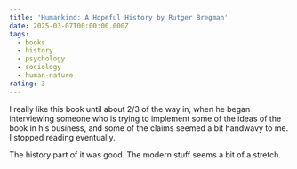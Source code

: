 ```yaml
---
title: 'Humankind: A Hopeful History by Rutger Bregman'
date: 2025-03-07T00:00:00.000Z
tags:
  - books
  - history
  - psychology
  - sociology
  - human-nature
rating: 3
---
```

I really like this book until about 2/3 of the way in, when he began interviewing someone who is trying to implement some of the ideas of the book in his business, and some of the claims seemed a bit handwavy to me. I stopped reading eventually.

The history part of it was good. The modern stuff seems a bit of a stretch.
